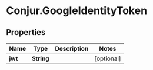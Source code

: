 # Conjur.GoogleIdentityToken

## Properties

Name | Type | Description | Notes
------------ | ------------- | ------------- | -------------
**jwt** | **String** |  | [optional] 


